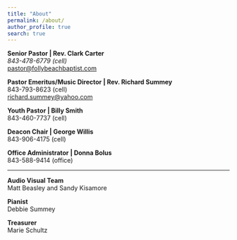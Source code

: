```yaml
---
title: "About"
permalink: /about/
author_profile: true
search: true
---
```


<b>Senior Pastor | Rev. Clark Carter</b><br> <i class="fas fa-mobile-alt">843-478-6779
(cell)</i><br>pastor@follybeachbaptist.com

<b>Pastor Emeritus/Music Director | Rev. Richard Summey</b><br> 843-793-8623
(cell)<br>richard.summey@yahoo.com

<b>Youth Pastor | Billy Smith</b><br> 843-460-7737 (cell)

<b>Deacon Chair | George Willis</b><br> 843-906-4175 (cell)

<b>Office Administrator | Donna Bolus</b><br> 843-588-9414 (office)

<hr>
<b> Audio Visual Team </b><br> Matt Beasley and Sandy Kisamore

<b> Pianist</b><br> Debbie Summey

<b> Treasurer</b><br> Marie Schultz
